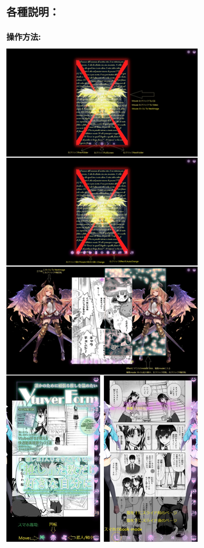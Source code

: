 # 各種説明：

## 操作方法:
![操作方法_01](./readme_01.jpg)
![操作方法_02](./readme_02.jpg)
![操作方法_03](./readme_03.jpg)
<div style="display: flex; justify-content: space-between; margin-top: -15px">
  <img src="./readme_04.jpg" width="49%">
  <img src="./readme_05.jpg" width="49%">
</div>

